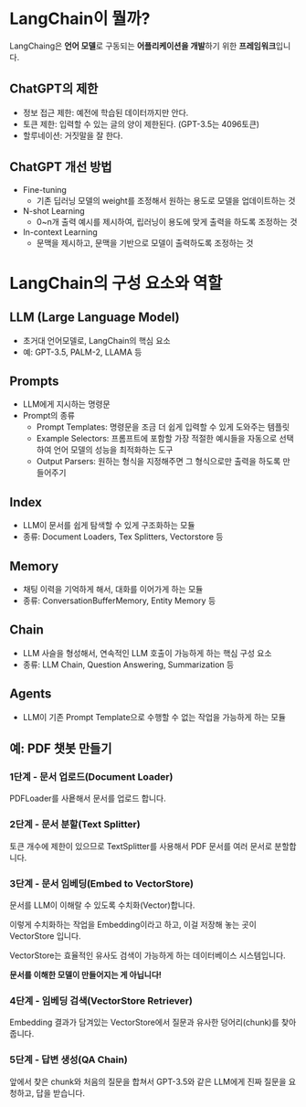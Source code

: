 # LangChain이 뭘까?

LangChaing은 **언어 모델**로 구동되는 **어플리케이션을 개발**하기 위한 **프레임워크**입니다.

## ChatGPT의 제한

- 정보 접근 제한: 예전에 학습된 데이터까지만 안다.
- 토큰 제한: 입력할 수 있는 글의 양이 제한된다. (GPT-3.5는 4096토큰)
- 할루네이션: 거짓말을 잘 한다.

## ChatGPT 개선 방법

- Fine-tuning
  - 기존 딥러닝 모델의 weight를 조정해서 원하는 용도로 모델을 업데이트하는 것
- N-shot Learning
  - 0~n개 출력 예시를 제시하여, 립러닝이 용도에 맞게 출력을 하도록 조정하는 것
- In-context Learning
  - 문맥을 제시하고, 문맥을 기반으로 모델이 출력하도록 조정하는 것

# LangChain의 구성 요소와 역할

## LLM (Large Language Model)

- 초거대 언어모델로, LangChain의 핵심 요소
- 예: GPT-3.5, PALM-2, LLAMA 등

## Prompts

- LLM에게 지시하는 명령문
- Prompt의 종류
  - Prompt Templates: 명령문을 조금 더 쉽게 입력할 수 있게 도와주는 템플릿
  - Example Selectors: 프롬프트에 포함할 가장 적절한 예시들을 자동으로 선택하여 언어 모델의 성능을 최적화하는 도구
  - Output Parsers: 원하는 형식을 지정해주면 그 형식으로만 출력을 하도록 만들어주기


## Index

- LLM이 문서를 쉽게 탐색할 수 있게 구조화하는 모듈
- 종류: Document Loaders, Tex Splitters, Vectorstore 등

## Memory

- 채팅 이력을 기억하게 해서, 대화를 이어가게 하는 모듈
- 종류: ConversationBufferMemory, Entity Memory 등

## Chain

- LLM 사슬을 형성해서, 연속적인 LLM 호출이 가능하게 하는 핵심 구성 요소
- 종류: LLM Chain, Question Answering, Summarization 등

## Agents

- LLM이 기존 Prompt Template으로 수행할 수 없는 작업을 가능하게 하는 모듈

## 예: PDF 챗봇 만들기

### 1단계 - 문서 업로드(Document Loader)

PDFLoader를 사욭해서 문서를 업로드 합니다.

### 2단계 - 문서 분할(Text Splitter)

토큰 개수에 제한이 있으므로 TextSplitter를 사용해서 PDF 문서를 여러 문서로 분할합니다.

### 3단계 - 문서 임베딩(Embed to VectorStore)

문서를 LLM이 이해랄 수 있도록 수치화(Vector)합니다. 

이렇게 수치화하는 작업을 Embedding이라고 하고, 이걸 저장해 놓는 곳이 VectorStore 입니다.

VectorStore는 효율적인 유사도 검색이 가능하게 하는 데이터베이스 시스템입니다.

**문서를 이해한 모델이 만들어지는 게 아닙니다!**

### 4단계 - 임베딩 검색(VectorStore Retriever)

Embedding 결과가 담겨있는 VectorStore에서 질문과 유사한 덩어리(chunk)를 찾아줍니다.

### 5단계 - 답변 생성(QA Chain)

앞에서 찾은 chunk와 처음의 질문을 합쳐서 GPT-3.5와 같은 LLM에게 진짜 질문을 요청하고, 답을 받습니다.

